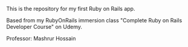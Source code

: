 This is the repository for my first Ruby on Rails app.

Based from my RubyOnRails immersion class "Complete Ruby on Rails Developer Course" on Udemy.

Professor: Mashrur Hossain

